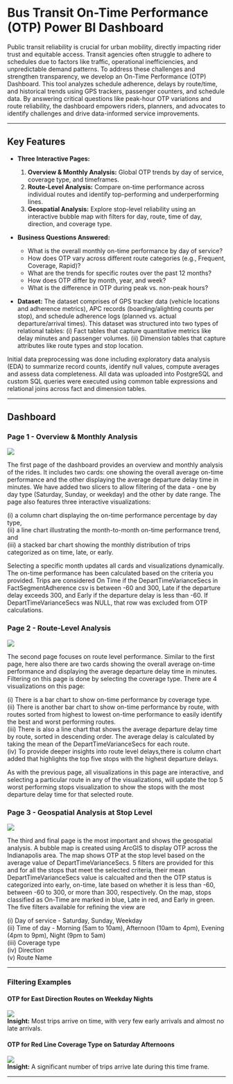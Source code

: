 # Bus Transit On-Time Performance (OTP) Power BI Dashboard

Public transit reliability is crucial for urban mobility, directly impacting rider trust and equitable access. Transit agencies often struggle to adhere to schedules due to factors like traffic, operational inefficiencies, and unpredictable demand patterns. To address these challenges and strengthen transparency, we develop an On-Time Performance (OTP) Dashboard. This tool analyzes schedule adherence, delays by route/time, and historical trends using GPS trackers, passenger counters, and schedule data. By answering critical questions like peak-hour OTP variations and route reliability, the dashboard empowers riders, planners, and advocates to identify challenges and drive data-informed service improvements. 

---

## Key Features

- **Three Interactive Pages:**
  1. **Overview & Monthly Analysis:** Global OTP trends by day of service, coverage type, and timeframes.
  2. **Route-Level Analysis:** Compare on-time performance across individual routes and identify top-performing and underperforming lines.
  3. **Geospatial Analysis:** Explore stop-level reliability using an interactive bubble map with filters for day, route, time of day, direction, and coverage type.

- **Business Questions Answered:**
  - What is the overall monthly on-time performance by day of service?
  - How does OTP vary across different route categories (e.g., Frequent, Coverage, Rapid)?
  - What are the trends for specific routes over the past 12 months?
  - How does OTP differ by month, year, and week?
  - What is the difference in OTP during peak vs. non-peak hours?

- **Dataset:**
The dataset comprises of GPS tracker data (vehicle locations and adherence metrics), APC records (boarding/alighting counts per stop), and schedule adherence logs (planned vs. actual departure/arrival times). This dataset was structured into two types of relational tables:
(i) Fact tables that capture quantitative metrics like delay minutes and passenger volumes.
(ii) Dimension tables that capture attributes like route types and stop location.

Initial data preprocessing was done including exploratory data analysis (EDA) to summarize record counts, identify null values, compute averages and assess data completeness. All data was uploaded into PostgreSQL and custom SQL queries were executed using common table expressions and relational joins across fact and dimension tables. 

---

## Dashboard

### Page 1 - Overview & Monthly Analysis  
<img src="/images/page_1.png"><br>

The first page of the dashboard provides an overview and monthly analysis of the rides. It includes two cards: one showing the overall average on-time performance and the other displaying the average departure delay time in minutes. We have added two slicers to allow filtering of the data - one by day type (Saturday, Sunday, or weekday) and the other by date range. The page also features three interactive visualizations:<br>

(i) a column chart displaying the on-time performance percentage by day type,<br>
(ii) a line chart illustrating the month-to-month on-time performance trend, and<br>
(iii) a stacked bar chart showing the monthly distribution of trips categorized as on time, late, or early.<br>

Selecting a specific month updates all cards and visualizations dynamically. The on-time performance has been calculated based on the criteria you provided. Trips are considered On Time if the DepartTimeVarianceSecs in FactSegmentAdherence csv is between -60 and 300, Late if the departure delay exceeds 300, and Early if the departure delay is less than -60. If DepartTimeVarianceSecs was NULL, that row was excluded from OTP calculations.

### Page 2 - Route-Level Analysis  
<img src="/images/page_2.png"><br>

The second page focuses on route level performance. Similar to the first page, here also there are two cards showing the overall average on-time performance and displaying the average departure delay time in minutes. Filtering on this page is done by selecting the coverage type. There are 4 visualizations on this page:

(i) There is a bar chart to show on-time performance by coverage type. <br>
(ii) There is another bar chart to show on-time performance by route, with routes sorted from highest to lowest on-time performance to easily identify the best and worst performing routes.<br>
(iii) There is also a line chart that shows the average departure delay time by route, sorted in descending order. The average delay is calculated by taking the mean of the DepartTimeVarianceSecs for each route. <br>
(iv) To provide deeper insights into route level delays,there is column chart added that highlights the top five stops with the highest departure delays. 

As with the previous page, all visualizations in this page are interactive, and selecting a particular route in any of the visualizations, will update the top 5 worst performing stops visualization to show the stops with the most departure delay time for that selected route. 

### Page 3 - Geospatial Analysis at Stop Level  
<img src="/images/page_3.png"><br>

The third and final page is the most important and shows the geospatial analysis. A bubble map is created using ArcGIS to display OTP across the Indianapolis area. The map shows OTP at the stop level based on the average value of DepartTimeVarianceSecs. 5 filters are provided for this and for all the stops that meet the selected criteria, their mean DepartTimeVarianceSecs value is calcualted and then the OTP status is categorized into early, on-time, late based on whether it is less than -60, between -60 to 300, or more than 300, respectively. On the map, stops classified as On-Time are marked in blue, Late in red, and Early in green.
The five filters available for refining the view are

(i) Day of service - Saturday, Sunday, Weekday<br>
(ii) Time of day - Morning (5am to 10am), Afternoon (10am to 4pm), Evening (4pm to 9pm), Night (9pm to 5am)<br>
(iii) Coverage type<br>
(iv) Direction<br>
(v) Route Name

---


### Filtering Examples

#### OTP for East Direction Routes on Weekday Nights  
<img src="/images/page_3_filter_1.png"><br>
**Insight:** Most trips arrive on time, with very few early arrivals and almost no late arrivals.

#### OTP for Red Line Coverage Type on Saturday Afternoons  
<img src="/images/page_3_filter_2.png"><br>
**Insight:** A significant number of trips arrive late during this time frame.

---
